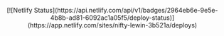 <p align="center">
[![Netlify Status](https://api.netlify.com/api/v1/badges/2964eb6e-9e5e-4b8b-ad81-6092ac1a05f5/deploy-status)](https://app.netlify.com/sites/nifty-lewin-3b521a/deploys)
</p>
